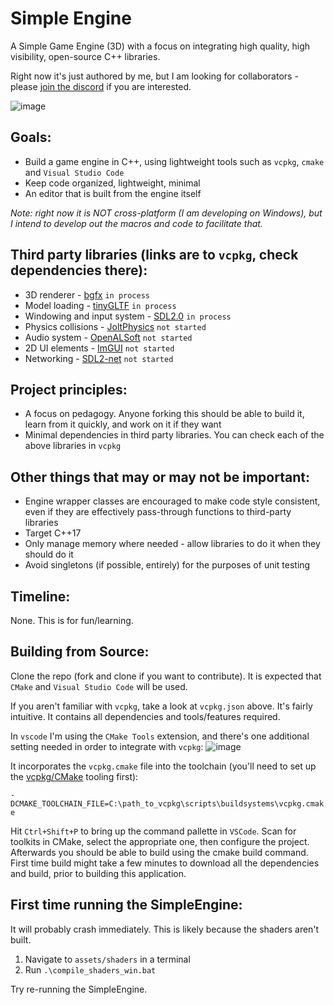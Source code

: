 # Simple Engine

A Simple Game Engine (3D) with a focus on integrating high quality, high visibility, open-source C++ libraries.

Right now it's just authored by me, but I am looking for collaborators - please [join the discord](https://discord.gg/QCrfQwMe) if you are interested.

![image](https://github.com/bikemurt/simple_engine/assets/23486102/1d12a829-1043-4484-9a29-d6e47774470e)


## Goals:

- Build a game engine in C++, using lightweight tools such as `vcpkg`, `cmake` and `Visual Studio Code`
- Keep code organized, lightweight, minimal
- An editor that is built from the engine itself

_Note: right now it is NOT cross-platform (I am developing on Windows), but I intend to develop out the macros and code to facilitate that._

## Third party libraries (links are to `vcpkg`, check dependencies there):
- 3D renderer - [bgfx](https://vcpkg.io/en/package/bgfx) `in process`
- Model loading - [tinyGLTF](https://vcpkg.io/en/package/tinygltf) `in process`
- Windowing and input system - [SDL2.0](https://vcpkg.io/en/package/sdl2.html) `in process`
- Physics collisions - [JoltPhysics](https://vcpkg.io/en/package/joltphysics) `not started`
- Audio system - [OpenALSoft](https://vcpkg.io/en/package/openal-soft) `not started`
- 2D UI elements - [ImGUI](https://vcpkg.io/en/package/imgui) `not started`
- Networking - [SDL2-net](https://vcpkg.io/en/package/sdl2-net) `not started`

## Project principles:
- A focus on pedagogy. Anyone forking this should be able to build it, learn from it quickly, and work on it if they want 
- Minimal dependencies in third party libraries. You can check each of the above libraries in `vcpkg`

## Other things that may or may not be important:
- Engine wrapper classes are encouraged to make code style consistent, even if they are effectively pass-through functions to third-party libraries
- Target C++17
- Only manage memory where needed - allow libraries to do it when they should do it
- Avoid singletons (if possible, entirely) for the purposes of unit testing

## Timeline:
None. This is for fun/learning.

## Building from Source:
Clone the repo (fork and clone if you want to contribute). It is expected that `CMake` and `Visual Studio Code` will be used.

If you aren't familiar with `vcpkg`, take a look at `vcpkg.json` above. It's fairly intuitive. It contains all dependencies and tools/features required.

In `vscode` I'm using the `CMake Tools` extension, and there's one additional setting needed in order to integrate with `vcpkg`:
![image](https://github.com/bikemurt/simple_engine/assets/23486102/49cea7ce-8140-4d19-8a9d-ca4b4ff6d033)

It incorporates the `vcpkg.cmake` file into the toolchain (you'll need to set up the [vcpkg/CMake](https://learn.microsoft.com/en-us/vcpkg/get_started/get-started-vscode?pivots=shell-cmd#1---set-up-vcpkg) tooling first):

`-DCMAKE_TOOLCHAIN_FILE=C:\path_to_vcpkg\scripts\buildsystems\vcpkg.cmake`

Hit `Ctrl+Shift+P` to bring up the command pallette in `VSCode`. Scan for toolkits in CMake, select the appropriate one, then configure the project. Afterwards you should be able to build using the cmake build command. First time build might take a few minutes to download all the dependencies and build, prior to building this application.

## First time running the SimpleEngine:

It will probably crash immediately. This is likely because the shaders aren't built.

1. Navigate to `assets/shaders` in a terminal
2. Run `.\compile_shaders_win.bat`

Try re-running the SimpleEngine.
